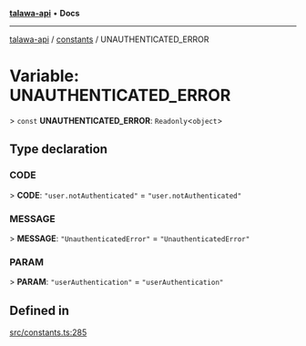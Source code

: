 [**talawa-api**](../../README.md) • **Docs**

***

[talawa-api](../../modules.md) / [constants](../README.md) / UNAUTHENTICATED\_ERROR

# Variable: UNAUTHENTICATED\_ERROR

\> `const` **UNAUTHENTICATED\_ERROR**: `Readonly`\<`object`\>

## Type declaration

### CODE

\> **CODE**: `"user.notAuthenticated"` = `"user.notAuthenticated"`

### MESSAGE

\> **MESSAGE**: `"UnauthenticatedError"` = `"UnauthenticatedError"`

### PARAM

\> **PARAM**: `"userAuthentication"` = `"userAuthentication"`

## Defined in

[src/constants.ts:285](https://github.com/PalisadoesFoundation/talawa-api/blob/f9e8275b1ddff2d3edcec79ee3b37c07998f6cc3/src/constants.ts#L285)
